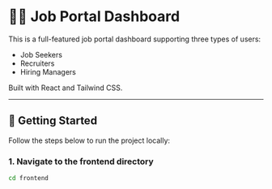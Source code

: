 # 🧑‍💼 Job Portal Dashboard

This is a full-featured job portal dashboard supporting three types of users:
- Job Seekers
- Recruiters
- Hiring Managers

Built with React and Tailwind CSS.

---

## 🚀 Getting Started

Follow the steps below to run the project locally:

### 1. Navigate to the frontend directory

```bash
cd frontend
